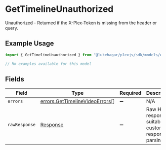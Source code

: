 # GetTimelineUnauthorized

Unauthorized - Returned if the X-Plex-Token is missing from the header or query.

## Example Usage

```typescript
import { GetTimelineUnauthorized } from "@lukehagar/plexjs/sdk/models/errors";

// No examples available for this model
```

## Fields

| Field                                                                                   | Type                                                                                    | Required                                                                                | Description                                                                             |
| --------------------------------------------------------------------------------------- | --------------------------------------------------------------------------------------- | --------------------------------------------------------------------------------------- | --------------------------------------------------------------------------------------- |
| `errors`                                                                                | [errors.GetTimelineVideoErrors](../../../sdk/models/errors/gettimelinevideoerrors.md)[] | :heavy_minus_sign:                                                                      | N/A                                                                                     |
| `rawResponse`                                                                           | [Response](https://developer.mozilla.org/en-US/docs/Web/API/Response)                   | :heavy_minus_sign:                                                                      | Raw HTTP response; suitable for custom response parsing                                 |